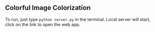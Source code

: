 <!--<h3><b>Colorful Image Colorization</b></h3>-->
## Colorful Image Colorization

To run, just type `python server.py` in the terminal. 
Local server will start, click on the link to open the web app.